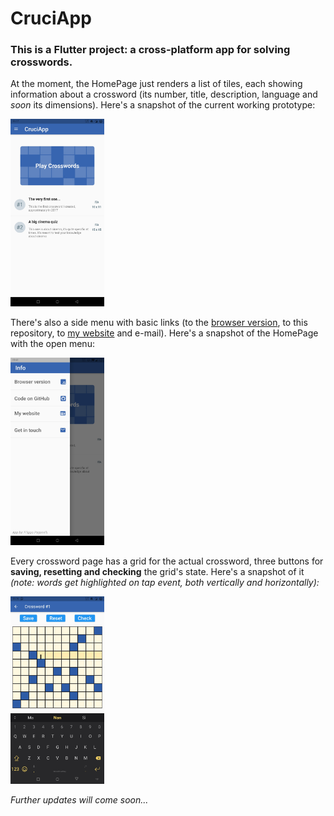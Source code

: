 # CruciApp

### This is a Flutter project: a cross-platform app for solving crosswords.

At the moment, the HomePage just renders a list of tiles, each showing information about a crossword (its number, title, description, language and *soon* its dimensions). 
Here's a snapshot of the current working prototype:

<img src="snapshots/HomePage.jpg" alt="HomePage" width="150"/>

There's also a side menu with basic links (to the [browser version](https://filippopaganelli.github.io/crosswords.html), to this repository, to [my website](https://filippopaganelli.github.io/) and e-mail).
Here's a snapshot of the HomePage with the open menu:

<img src="snapshots/SideMenu.jpg" alt="SideMenu" width="150"/>

Every crossword page has a grid for the actual crossword, three buttons for **saving, resetting and checking** the grid's state.
Here's a snapshot of it *(note: words get highlighted on tap event, both vertically and horizontally):*

<img src="snapshots/CWPage.jpg" alt="CWPage" width="150"/>

*Further updates will come soon...*
